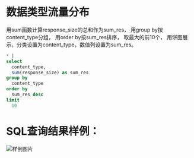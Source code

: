 # 数据类型流量分布

用sum函数计算response_size的总和作为sum_res，
用group by按content_type分组，
用order by按sum_res排序，
取最大的前10个，
用饼图展示，分类设置为content_type，数值列设置为sum_res。



```SQL
* |
select
  content_type,
  sum(response_size) as sum_res
group by
  content_type
order by
  sum_res desc
limit
  10
```

# SQL查询结果样例：

![样例图片](http://slsconsole.oss-cn-hangzhou.aliyuncs.com/sql_sample/36%E6%95%B0%E6%8D%AE%E7%B1%BB%E5%9E%8B%E6%B5%81%E9%87%8F%E5%88%86%E5%B8%83.jpg)